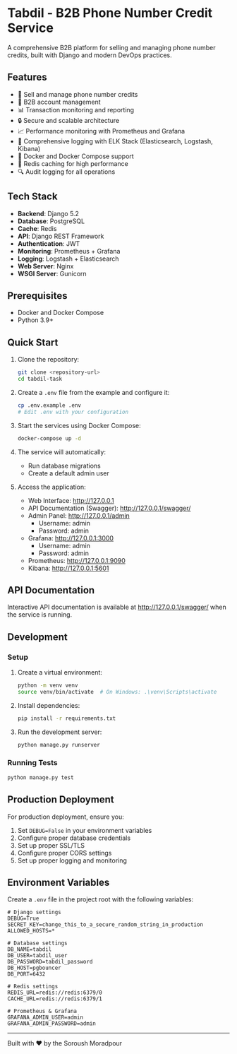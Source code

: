 # Tabdil - B2B Phone Number Credit Service

A comprehensive B2B platform for selling and managing phone number credits, built with Django and modern DevOps practices.

## Features

- 📱 Sell and manage phone number credits
- 🏢 B2B account management
- 📊 Transaction monitoring and reporting
- 🔒 Secure and scalable architecture
- 📈 Performance monitoring with Prometheus and Grafana
- 📝 Comprehensive logging with ELK Stack (Elasticsearch, Logstash, Kibana)
- 🐳 Docker and Docker Compose support
- 🔄 Redis caching for high performance
- 🔍 Audit logging for all operations

## Tech Stack

- **Backend**: Django 5.2
- **Database**: PostgreSQL
- **Cache**: Redis
- **API**: Django REST Framework
- **Authentication**: JWT
- **Monitoring**: Prometheus + Grafana
- **Logging**: Logstash + Elasticsearch
- **Web Server**: Nginx
- **WSGI Server**: Gunicorn

## Prerequisites

- Docker and Docker Compose
- Python 3.9+


## Quick Start

1. Clone the repository:
   ```bash
   git clone <repository-url>
   cd tabdil-task
   ```

2. Create a `.env` file from the example and configure it:
   ```bash
   cp .env.example .env
   # Edit .env with your configuration
   ```

3. Start the services using Docker Compose:
   ```bash
   docker-compose up -d
   ```

4. The service will automatically:
   - Run database migrations
   - Create a default admin user

5. Access the application:
   - Web Interface: http://127.0.0.1
   - API Documentation (Swagger): http://127.0.0.1/swagger/
   - Admin Panel: http://127.0.0.1/admin
     - Username: admin
     - Password: admin
   - Grafana: http://127.0.0.1:3000
     - Username: admin
     - Password: admin
   - Prometheus: http://127.0.0.1:9090
   - Kibana: http://127.0.0.1:5601

## API Documentation

Interactive API documentation is available at http://127.0.0.1/swagger/ when the service is running.

## Development

### Setup

1. Create a virtual environment:
   ```bash
   python -m venv venv
   source venv/bin/activate  # On Windows: .\venv\Scripts\activate
   ```

2. Install dependencies:
   ```bash
   pip install -r requirements.txt
   ```

3. Run the development server:
   ```bash
   python manage.py runserver
   ```

### Running Tests

```bash
python manage.py test
```

## Production Deployment

For production deployment, ensure you:

1. Set `DEBUG=False` in your environment variables
2. Configure proper database credentials
3. Set up proper SSL/TLS
4. Configure proper CORS settings
5. Set up proper logging and monitoring

## Environment Variables

Create a `.env` file in the project root with the following variables:

```
# Django settings
DEBUG=True
SECRET_KEY=change_this_to_a_secure_random_string_in_production
ALLOWED_HOSTS=*

# Database settings
DB_NAME=tabdil
DB_USER=tabdil_user
DB_PASSWORD=tabdil_password
DB_HOST=pgbouncer
DB_PORT=6432

# Redis settings
REDIS_URL=redis://redis:6379/0
CACHE_URL=redis://redis:6379/1

# Prometheus & Grafana
GRAFANA_ADMIN_USER=admin
GRAFANA_ADMIN_PASSWORD=admin
```


---

Built with ❤️ by the Soroush Moradpour
